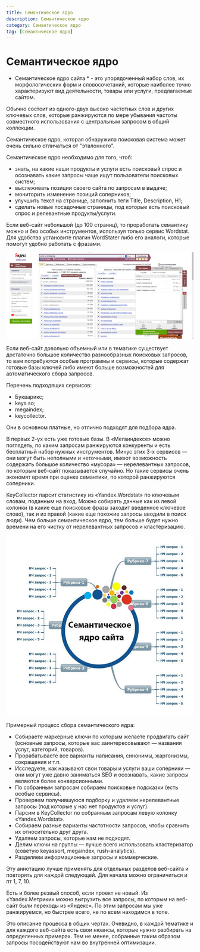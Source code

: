 ```yaml
---
title: Семантическое ядро
description: Семантическое ядро
category: Семантическое ядро
tag: [Семантическое ядро]
---
```


# Семантическое ядро

* Семантическое ядро сайта * - это упорядоченный набор слов, их морфологических форм и словосочетаний, которые наиболее точно характеризуют вид деятельности, товары или услуги, предлагаемые сайтом.

Обычно состоит из одного-двух высоко частотных слов и других ключевых слов, которые ранжируются по мере убывания частоты совместного использования с центральным запросом в общий коллекции.

Семантическое ядро, которая обнаружила поисковая система может очень сильно отличаться от "эталонного".

Семантическое ядро необходимо для того, чтоб:

* знать, на какие наши продукты и услуги есть поисковый спрос и осознавать какие запросы чаще ищут пользователи поисковых систем;
* выслеживать позиции своего сайта по запросам в выдаче;
* мониторить изменение позиций соперников;
* улучшить текст на странице, заполнить теги Title, Description, H1;
* сделать новые посадочные страницы, под которые есть поисковый спрос и релевантные продукты/услуги.

Если веб-сайт небольшой (до 100 страниц), то проработать семантику можно и без особых инструментов, используя только сервис Wordstat. Для удобства установите плагин WordStater либо его аналоги, которые помогут удобно работать с фразами.

![Картинка](./1.png)

Если веб-сайт довольно объемный или в тематике существует достаточно большое количество разнообразных поисковых запросов, то вам потребуются особые программы и сервисы, которые содержат готовые базы ключей либо имеют больше возможностей для автоматического сбора запросов.

Перечень подходящих сервисов:

* Букварикс;
* keys.so;
* megaindex;
* keycollector.

Они в основном платные, но отлично подходят для подбора ядра.

В первых 2-ух есть уже готовые базы. В «Мегаиндексе» можно поглядеть, по каким запросам ранжируются конкуренты и есть бесплатный набор нужных инструментов. Минус этих 3-х сервисов — они могут быть неполными и неточными, имеют возможность содержать большое количество «мусора» — нерелевантных запросов, по которым веб-сайт показывается случайно. Но такие сервисы очень экономят время при оценке семантики, по которой ранжируются соперники.

KeyCollector парсит статистику из «Yandex.Wordstat» по ключевым словам, поданным на вход. Можно собирать данные как из левой колонки (в какие еще поисковые фразы заходит введенное ключевое слово), так и из правой (какие еще похожие запросы вводили в поиск люди). Чем больше семантическое ядро, тем больше будет нужно времени на его чистку от нерелевантных запросов и кластеризацию.

![Картинка](./2.jpg)

Примерный процесс сбора семантического ядра:

* Собираете маркерные ключи по которым желаете продвигать сайт (основные запросы, которые вас заинтересовывают — названия услуг, категорий, товаров).
* Прорабатываете все варианты написания, синонимы, жаргонизмы, сокращения и т.п.
* Исследуете, как называют свои товары и услуги ваши соперники — они могут уже давно заниматься SEO и осознавать, какие запросы являются более конверсионными.
* По собранным запросам собираем поисковые подсказки (есть особые сервисы).
* Проверяем получившуюся подборку и удаляем нерелевантные запросы (под которые у нас нет продуктов и услуг).
* Парсим в KeyCollector по собранным запросам левую колонку «Yandex.Wordstat».
* Собираем разные варианты частотности запросов, чтобы сравнить их относительно друг друга.
* Удаляем запросы, которые нам не подходят.
* Делим ключи на группы — лучше всего использовать кластеризатор (советую keyassort, megaindex, rush-analytics).
* Разделяем информационные запросы и коммерческие.

Эту аннотацию лучше применять для отдельных разделов веб-сайта и повторять для каждой следующей. Для начала можно ограничиться и пт 1, 7, 10.

Есть и более резвый способ, если проект не новый. Из «Yandex.Метрики» можно выгрузить все запросы, по которым на веб-сайт были переходы из «Яндекс». По этим запросам мы уже ранжируемся, но быстрее всего, не по всем находимся в топе.

Это описание процесса в общих чертах. Очевидно, в каждой тематике и для каждого веб-сайта есть свои нюансы, которые нужно разбирать на определенных примерах. Тем не менее, собранные таким образом запросы посодействуют нам во внутренней оптимизации.
